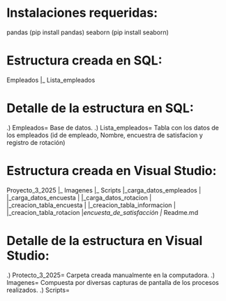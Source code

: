 # Instalaciones requeridas:
pandas (pip install pandas)
seaborn (pip install seaborn)

# Estructura creada en SQL:
Empleados
|_ Lista_empleados

# Detalle de la estructura en SQL:
.) Empleados= Base de datos.
.) Lista_empleados= Tabla con los datos de los empleados (id de empleado, Nombre, encuestra de satisfacion y registro de rotación)

# Estructura creada en Visual Studio:
Proyecto_3_2025
|_ Imagenes
|_ Scripts
    |_carga_datos_empleados
|   |_carga_datos_encuesta
|   |_carga_datos_rotacion
|   |_creacion_tabla_encuesta
|   |_creacion_tabla_informacion
|   |_creacion_tabla_rotacion
|_encuesta_de_satisfacción
|_ Readme.md

# Detalle de la estructura en Visual Studio:
.) Protecto_3_2025= Carpeta creada manualmente en la computadora.
.) Imagenes= Compuesta por diversas capturas de pantalla de los procesos realizados.
.) Scripts= 